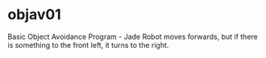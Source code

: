 objav01
=======

Basic Object Avoidance Program - Jade Robot moves forwards, but if there is something to the front left, it turns to the right.
